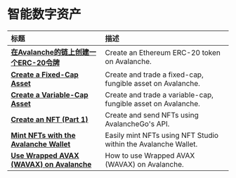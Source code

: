 # 智能数字资产

| 标题 | 描述|
| :--- | :--- |
| [**在Avalanche的链上创建一个ERC-20令牌**](create-erc-20-token-on-avalanche-c-chain.md) | Create an Ethereum ERC-20 token on Avalanche. |
| [**Create a Fixed-Cap Asset**](create-a-fix-cap-asset.md) | Create and trade a fixed-cap, fungible asset on Avalanche. |
| [**Create a Variable-Cap Asset**](creating-a-variable-cap-asset.md) | Create and trade a variable-cap, fungible asset on Avalanche. |
| [**Create an NFT \(Part 1\)**](creating-a-nft-part-1.md) | Create and send NFTs using AvalancheGo's API. |
| [**Mint NFTs with the Avalanche Wallet**](wallet-nft-studio.md) | Easily mint NFTs using NFT Studio within the Avalanche Wallet. |
| [**Use Wrapped AVAX \(WAVAX\) on Avalanche**](how-to-use-wavax-on-avalanche.md) | How to use Wrapped AVAX \(WAVAX\) on Avalanche. |

<!--stackedit_data:
eyJoaXN0b3J5IjpbODU1NTkwMDE2XX0=
-->